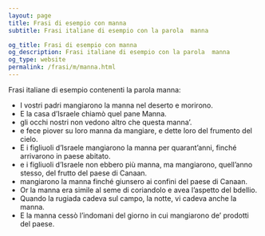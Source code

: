 ```yaml
---
layout: page
title: Frasi di esempio con manna 
subtitle: Frasi italiane di esempio con la parola  manna

og_title: Frasi di esempio con manna 
og_description: Frasi italiane di esempio con la parola  manna
og_type: website
permalink: /frasi/m/manna.html
---
```


Frasi italiane di esempio contenenti la parola manna:


- I vostri padri mangiarono la manna nel deserto e morirono.
- E la casa d’Israele chiamò quel pane Manna.
- gli occhi nostri non vedono altro che questa manna’.
- e fece piover su loro manna da mangiare, e dette loro del frumento del cielo.
- E i figliuoli d’Israele mangiarono la manna per quarant’anni, finché arrivarono in paese abitato.
- e i figliuoli d’Israele non ebbero più manna, ma mangiarono, quell’anno stesso, del frutto del paese di Canaan.
- mangiarono la manna finché giunsero ai confini del paese di Canaan.
- Or la manna era simile al seme di coriandolo e avea l’aspetto del bdellio.
- Quando la rugiada cadeva sul campo, la notte, vi cadeva anche la manna.
- E la manna cessò l’indomani del giorno in cui mangiarono de’ prodotti del paese.
